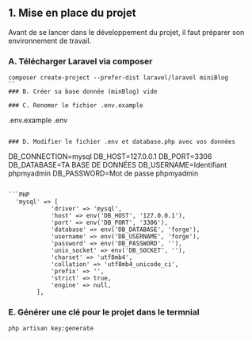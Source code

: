 ## 1. Mise en place du projet
Avant de se lancer dans le développement du projet, il faut préparer son environnement de travail.

### A. Télécharger Laravel via composer
```
composer create-project --prefer-dist laravel/laravel miniBlog
`` 
### B. Créer sa base donnée (minBlog) vide

### C. Renomer le fichier .env.example
```
.env.example
.env
```

### D. Modifier le fichier .env et database.php avec vos données
```
DB_CONNECTION=mysql
DB_HOST=127.0.0.1
DB_PORT=3306
DB_DATABASE=TA BASE DE DONNÉES
DB_USERNAME=Identifiant phpmyadmin
DB_PASSWORD=Mot de passe phpmyadmin
```

```PHP
  'mysql' => [
            'driver' => 'mysql',
            'host' => env('DB_HOST', '127.0.0.1'),
            'port' => env('DB_PORT', '3306'),
            'database' => env('DB_DATABASE', 'forge'),
            'username' => env('DB_USERNAME', 'forge'),
            'password' => env('DB_PASSWORD', ''),
            'unix_socket' => env('DB_SOCKET', ''),
            'charset' => 'utf8mb4',
            'collation' => 'utf8mb4_unicode_ci',
            'prefix' => '',
            'strict' => true,
            'engine' => null,
        ],
```

### E. Générer une clé pour le projet dans le termnial
```
php artisan key:generate
```
